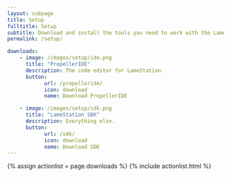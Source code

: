 ```yaml
---
layout: subpage
title: Setup
fulltitle: Setup
subtitle: Download and install the tools you need to work with the LameStation.
permalink: /setup/

downloads:
    - image: /images/setup/ide.png
      title: "PropellerIDE"
      description: The code editor for LameStation.
      button:
            url: /propelleride/
            icon: download
            name: Download PropellerIDE

    - image: /images/setup/sdk.png
      title: "LameStation SDK"
      description: Everything else.
      button:
            url: /sdk/
            icon: download
            name: Download SDK
---
```



{% assign actionlist = page.downloads %}
{% include actionlist.html %}
